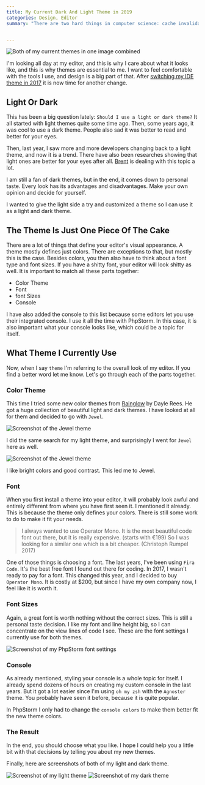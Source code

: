 ```yaml
---
title: My Current Dark And Light Theme in 2019
categories: Design, Editor
summary: "There are two hard things in computer science: cache invalidation, naming things, and deciding which editor theme to choose. I've been lately trying out a light theme and wanted to take the chance also for looking for a new dark one. In this article, I show you where I ended up with my themes."


---
```


<img class="blogimage" alt="Both of my current themes in one image combined" src="/images/blog/theme_both.png" />

I'm looking all day at my editor, and this is why I care about what it looks like, and this is why themes are essential to me. I want to feel comfortable with the tools I use, and design is a big part of that. After [switching my IDE theme in 2017](https://christoph-rumpel.com/2017/10/my-current-ide-theme) it is now time for another change.

## Light Or Dark

This has been a big question lately: `Should I use a light or dark theme?` It all started with light themes quite some time ago. Then, some years ago, it was cool to use a dark theme. People also sad it was better to read and better for your eyes.

Then, last year, I saw more and more developers changing back to a light theme, and now it is a trend. There have also been researches showing that light ones are better for your eyes after all. [Brent](https://twitter.com/brendt_gd) is dealing with this topic a lot.

I am still a fan of dark themes, but in the end, it comes down to personal taste. Every look has its advantages and disadvantages. Make your own opinion and decide for yourself.

I wanted to give the light side a try and customized a theme so I can use it as a light and dark theme.

## The Theme Is Just One Piece Of The Cake

There are a lot of things that define your editor's visual appearance. A theme mostly defines just colors. There are exceptions to that, but mostly this is the case. Besides colors, you then also have to think about a font type and font sizes. If you have a shitty font, your editor will look shitty as well. It is important to match all these parts together:

* Color Theme
* Font
* font Sizes
* Console

I have also added the console to this list because some editors let you use their integrated console. I use it all the time with PhpStorm. In this case, it is also important what your console looks like, which could be a topic for itself.

## What Theme I Currently Use

Now, when I say `theme` I'm referring to the overall look of my editor. If you find a better word let me know. Let's go through each of the parts together.

### Color Theme

This time I tried some new color themes from [Rainglow](https://rainglow.io/) by Dayle Rees. He got a huge collection of beautiful light and dark themes. I have looked at all for them and decided to go with `Jewel`.

<img class="blogimage" alt="Screenshot of the Jewel theme" src="/images/blog/theme_jewel.png" />

I did the same search for my light theme, and surprisingly I went for `Jewel` here as well.

<img class="blogimage" alt="Screenshot of the Jewel theme" src="/images/blog/theme_jewel_light.png" />

I like bright colors and good contrast. This led me to Jewel.

### Font

When you first install a theme into your editor, it will probably look awful and entirely different from where you have first seen it. I mentioned it already. This is because the theme only defines your colors. There is still some work to do to make it fit your needs.

<blockquote>I always wanted to use Operator Mono. It is the most beautiful code font out there, but it is really expensive. (starts with €199) So I was looking for a similar one which is a bit cheaper. (Christoph Rumpel 2017)</blockquote>

One of those things is choosing a font. The last years, I've been using `Fira Code`. It's the best free font I found out there for coding. In 2017, I wasn't ready to pay for a font. This changed this year, and I decided to buy `Operator Mono`. It is costly at $200, but since I have my own company now, I feel like it is worth it.

### Font Sizes

Again, a great font is worth nothing without the correct sizes. This is still a personal taste decision. I like my font and line height big, so I can concentrate on the view lines of code I see. These are the font settings I currently use for both themes.

<img class="blogimage" alt="Screenshot of my PhpStorm font settings" src="/images/blog/theme_font_settings_2019.png" />

### Console

As already mentioned, styling your console is a whole topic for itself. I already spend dozens of hours on creating my custom console in the last years. But it got a lot easier since I'm using `oh my zsh` with the `Agnoster` theme. You probably have seen it before, because it is quite popular.

In PhpStorm I only had to change the `console colors` to make them better fit the new theme colors.

### The Result

In the end, you should choose what you like. I hope I could help you a little bit with that decisions by telling you about my new themes.

Finally, here are screenshots of both of my light and dark theme.

<img class="blogimage" alt="Screenshot of my light theme" src="/images/blog/theme_my_light.png" />

<img class="blogimage" alt="Screenshot of my dark theme" src="/images/blog/theme_my_dark.png" />